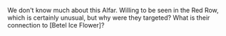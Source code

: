 We don't know much about this Alfar.  Willing to be seen in the Red Row, which is certainly unusual, but why were they targeted?  What is their connection to [Betel Ice Flower]?

